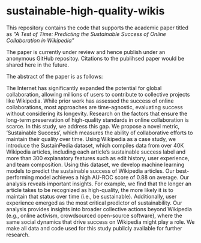 # sustainable-high-quality-wikis

This repository contains the code that supports the academic paper titled as *"A Test of Time: Predicting the Sustainable Success of Online Collaboration in Wikipedia"*

The paper is currently under review and hence publish under an anonymous GitHub repositoy. Citations to the publihsed paper would be shared here in the future.

The abstract of the paper is as follows:<br/>

The Internet has significantly expanded the potential for global collaboration, allowing millions of users to contribute to collective projects like Wikipedia. While prior work has assessed the success of online collaborations, most approaches are time-agnostic, evaluating success without considering its longevity.
Research on the factors that ensure the long-term preservation of high-quality standards in online collaboration is scarce.
In this study, we address this gap. We propose a novel metric, ‘Sustainable Success’, which measures the ability of collaborative efforts to maintain their quality over time.
Using Wikipedia as a case study, we introduce the SustainPedia dataset, which compiles data from over 40K Wikipedia articles, including each article’s sustainable success label and more than 300 explanatory features such as edit history, user experience, and team composition.
Using this dataset, we develop machine learning models to predict the sustainable success of Wikipedia articles.
Our best-performing model achieves a high AU-ROC score of 0.88 on average. Our analysis reveals important insights. For example, we find that the longer an article takes to be recognized as high-quality, the more likely it is to maintain that status over time (i.e., be sustainable). Additionally, user experience emerged as the most critical predictor of sustainability. Our analysis provides insights into broader collective actions beyond Wikipedia (e.g., online activism, crowdsourced open-source software), where the same social dynamics that drive success on Wikipedia might play a role. We make all data and code used for this study publicly available for further research.
